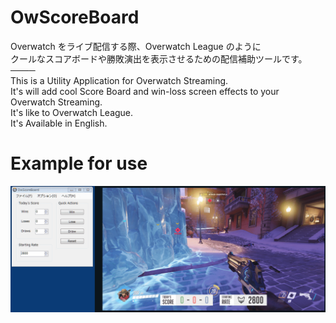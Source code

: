 # OwScoreBoard

Overwatch をライブ配信する際、Overwatch League のように  
クールなスコアボードや勝敗演出を表示させるための配信補助ツールです。  
────  
This is a Utility Application for Overwatch Streaming.  
It's will add cool Score Board and win-loss screen effects to your Overwatch Streaming.  
It's like to Overwatch League.  
It's Available in English.

# Example for use

![OwScoreBoard](./Readme/Example.gif)

